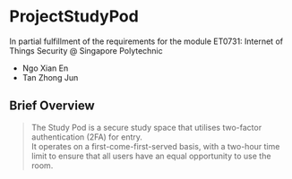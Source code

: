# ProjectStudyPod
In partial fulfillment of the requirements for the module ET0731: Internet of Things Security @ Singapore Polytechnic
- Ngo Xian En
- Tan Zhong Jun

## Brief Overview
> The Study Pod is a secure study space that utilises two-factor authentication (2FA) for entry. <br />
>It operates on a first-come-first-served basis, with a two-hour time limit to ensure that all users have an equal opportunity to use the room.
